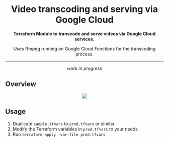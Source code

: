<h1 align="center">Video transcoding and serving via Google Cloud</h1>

<div align="center">
  <p><strong>Terraform Module to transcode and serve videos via Google Cloud services.</strong></p>

  <p>Uses ffmpeg running on Google Cloud Functions for the transcoding process.</p>

  <hr>

  <p><em>work in progress</em></p>
</div>

## Overview

<div align="center">
  <img src="https://raw.githubusercontent.com/simonknittel/terraform-google-video-transcoding/master/.github/assets/terraform-google-video-transcoding.svg">
</div>

## Usage

1. Duplicate `sample.tfvars` to `prod.tfvars` or similar
2. Modify the Terraform variables in `prod.tfvars` to your needs
3. Run `terraform apply -var-file prod.tfvars`
